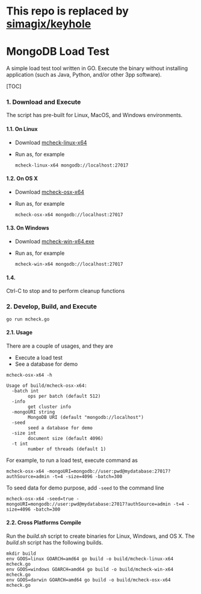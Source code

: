 # This repo is replaced by [simagix/keyhole](https://github.com/simagix/keyhole)



# MongoDB Load Test

A simple load test tool written in GO.  Execute the binary without installing application (such as Java, Python, and/or other 3pp software).

[TOC]

### 1. Download and Execute
The script has pre-built for Linux, MacOS, and Windows environments.

#### 1.1. On Linux
- Download [mcheck-linux-x64](https://github.com/simagix/mongodb-utils/raw/master/mcheck/build/mcheck-linux-x64)
- Run as, for example

  ```
  mcheck-linux-x64 mongodb://localhost:27017
  ```

#### 1.2. On OS X
- Download [mcheck-osx-x64](https://github.com/simagix/mongodb-utils/raw/master/mcheck/build/mcheck-osx-x64)
- Run as, for example

  ```
  mcheck-osx-x64 mongodb://localhost:27017
  ```

#### 1.3. On Windows
- Download [mcheck-win-x64.exe](https://github.com/simagix/mongodb-utils/raw/master/mcheck/build/mcheck-win-x64.exe)
- Run as, for example

  ```
  mcheck-win-x64 mongodb://localhost:27017
  ```

#### 1.4.
Ctrl-C to stop and to perform cleanup functions

### 2. Develop, Build, and Execute

```
go run mcheck.go
```

#### 2.1. Usage
There are a couple of usages, and they are
* Execute a load test
* See a database for demo

```
mcheck-osx-x64 -h

Usage of build/mcheck-osx-x64:
  -batch int
    	ops per batch (default 512)
  -info
    	get cluster info
  -mongoURI string
    	MongoDB URI (default "mongodb://localhost")
  -seed
    	seed a database for demo
  -size int
    	document size (default 4096)
  -t int
    	number of threads (default 1)
```

For example, to run a load test, execute command as

```
mcheck-osx-x64 -mongoURI=mongodb://user:pwd@mydatabase:27017?authSource=admin -t=4 -size=4096 -batch=300
```

To seed data for demo purpose, add `-seed` to the command line

```
mcheck-osx-x64 -seed=true -mongoURI=mongodb://user:pwd@mydatabase:27017?authSource=admin -t=4 -size=4096 -batch=300
```

#### 2.2. Cross Platforms Compile
Run the *build.sh* script to create binaries for Linux, Windows, and OS X.  The *build.sh* script has the following builds.

```
mkdir build
env GOOS=linux GOARCH=amd64 go build -o build/mcheck-linux-x64 mcheck.go
env GOOS=windows GOARCH=amd64 go build -o build/mcheck-win-x64 mcheck.go
env GOOS=darwin GOARCH=amd64 go build -o build/mcheck-osx-x64 mcheck.go
```

